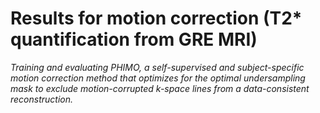 # Results for motion correction  (T2* quantification from GRE MRI)

_Training and evaluating PHIMO, a self-supervised and subject-specific 
motion correction method that optimizes for the optimal undersampling mask
to exclude motion-corrupted k-space lines from a data-consistent reconstruction._
